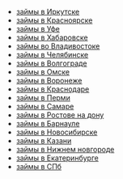 <ul>
<li><a href="https://cash-u.com/irkutsk">займы в Иркутске</a></li>
<li><a href="https://cash-u.com/krasnoyarsk">займы в Красноярске</a></li>
<li><a href="https://cash-u.com/ufa">займы в Уфе</a></li>
<li><a href="https://cash-u.com/habarovsk">займы в Хабаровске</a></li>
<li><a href="https://cash-u.com/vladivostok">займы во Владивостоке</a></li>
<li><a href="https://cash-u.com/chelyabinsk">займы в Челябинске</a></li>
<li><a href="https://cash-u.com/volgograd">займы в Волгограде</a></li>
<li><a href="https://cash-u.com/omsk">займы в Омске</a></li>
<li><a href="https://cash-u.com/voronezh">займы в Воронеже</a></li>
<li><a href="https://cash-u.com/krasnodar">займы в Краснодаре</a></li>
<li><a href="https://cash-u.com/perm">займы в Перми</a></li>
<li><a href="https://cash-u.com/samara">займы в Самаре</a></li>
<li><a href="https://cash-u.com/rostov-na-donu">займы в Ростове на дону</a></li>
<li><a href="https://cash-u.com/barnaul">займы в Барнауле</a></li>
<li><a href="https://cash-u.com/novosibirsk">займы в Новосибирске</a></li>
<li><a href="https://cash-u.com/kazan">займы в Казани</a></li>
<li><a href="https://cash-u.com/nizhniy-novgorod">займы в Нижнем новгороде</a></li>
<li><a href="https://cash-u.com/ekaterinburg">займы в Екатеринбурге</a></li>
<li><a href="https://cash-u.com/sankt-peterburg">займы в СПб</a></li>
</ul>

